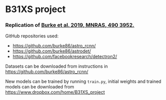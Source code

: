 # B31XS project
### Replication of [Burke et al. 2019, MNRAS, 490 3952.](http://adsabs.harvard.edu/doi/10.1093/mnras/stz2845)
GitHub repositories used:
- https://github.com/burke86/astro_rcnn/
- https://github.com/burke86/astrodet/
- https://github.com/facebookresearch/detectron2/

Datasets can be downloaded from instructions in https://github.com/burke86/astro_rcnn/

New models can be trained by running `train.py`, initial weights and trained models can be downloaded from https://www.dropbox.com/home/B31XS_project
